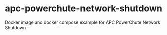 # apc-powerchute-network-shutdown
Docker image and docker compose example for APC PowerChute Network Shutdown
